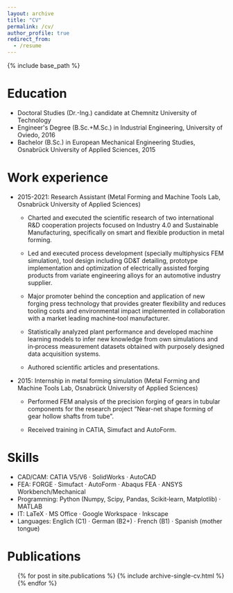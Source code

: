 ```yaml
---
layout: archive
title: "CV"
permalink: /cv/
author_profile: true
redirect_from:
  - /resume
---
```


{% include base_path %}

Education
======
* Doctoral Studies (Dr.-Ing.) candidate at Chemnitz University of Technology
* Engineer's Degree (B.Sc.+M.Sc.) in Industrial Engineering, University of Oviedo, 2016
* Bachelor (B.Sc.) in European Mechanical Engineering Studies, Osnabrück University of Applied Sciences, 2015

Work experience
======
* 2015-2021: Research Assistant (Metal Forming and Machine Tools Lab, Osnabrück University of Applied Sciences)
  <!-- * Duties included: -->
    * Charted and executed the scientific research of two international R&D cooperation projects focused on Industry 4.0 and Sustainable Manufacturing, specifically on smart and flexible production in metal forming.

    * Led and executed process development (specially multiphysics FEM simulation), tool design including GD&T detailing, prototype implementation and optimization of electrically assisted forging products from variate engineering alloys for an automotive industry supplier.

    * Major promoter behind the conception and application of new forging press technology that provides greater flexibility and reduces tooling costs and environmental impact implemented in collaboration with a market leading machine‐tool manufacturer.

    * Statistically analyzed plant performance and developed machine learning models to infer new knowledge from own simulations and in‐process measurement datasets obtained with purposely designed data acquisition systems.

    * Authored scientific articles and presentations.

    <!-- * Supervisor: Professor Dr.-Ing. B. Adams -->

* 2015: Internship in metal forming simulation (Metal Forming and Machine Tools Lab, Osnabrück University of Applied Sciences)

  * Performed FEM analysis of the precision forging of gears in tubular components for the research project “Near-net shape forming of gear hollow shafts from tube”.

  * Received training in CATIA, Simufact and AutoForm.

Skills
======
<!-- * FEA analysis of hot and cold forming processes -->
* CAD/CAM:  CATIA V5/V6  ·  SolidWorks  ·  AutoCAD
* FEA:  FORGE · Simufact · AutoForm · Abaqus FEA · ANSYS Workbench/Mechanical
* Programming:  Python (Numpy, Scipy, Pandas, Scikit‐learn, Matplotlib) · MATLAB
* IT: LaTeX · MS Office · Google Workspace · Inkscape
* Languages:  Englich (C1) · German (B2+) · French (B1) · Spanish (mother tongue)


Publications
======
  <ul>{% for post in site.publications %}
    {% include archive-single-cv.html %}
  {% endfor %}</ul>
  
  
